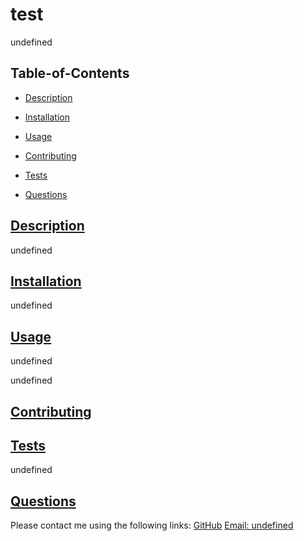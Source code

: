   # test
  
  undefined
  ## Table-of-Contents
  * [Description](#description)
  * [Installation](#installation)
  * [Usage](#usage)
  
  * [Contributing](#contributing)
  * [Tests](#tests)
  * [Questions](#questions)
  
  ## [Description](#table-of-contents)
  undefined
  ## [Installation](#table-of-contents)
  undefined
  ## [Usage](#table-of-contents)
  undefined
  
  undefined
  ## [Contributing](#table-of-contents)
  

  ## [Tests](#table-of-contents)
  undefined
  ## [Questions](#table-of-contents)
  Please contact me using the following links:
  [GitHub](https://github.com/undefined)
  [Email: undefined](mailto:undefined)

